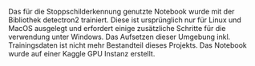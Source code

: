 Das für die Stoppschilderkennung genutzte Notebook wurde mit der Bibliothek detectron2 trainiert. Diese ist ursprünglich nur für Linux und MacOS ausgelegt und erfordert einige zusätzliche Schritte für die verwendung unter Windows. Das Aufsetzen dieser Umgebung inkl. Trainingsdaten ist nicht mehr Bestandteil dieses Projekts. Das Notebook wurde auf einer Kaggle GPU Instanz erstellt.